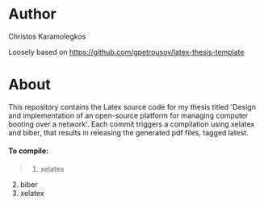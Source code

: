 # Author

Christos Karamolegkos

Loosely based on https://github.com/gpetrousov/latex-thesis-template

# About

This repository contains the Latex source code for my thesis titled 'Design and implementation of an open-source platform for managing computer booting over a network'.
Each commit triggers a compilation using xelatex and biber, that results in releasing the generated pdf files, tagged latest.

#### To compile:

>1. xelatex
2. biber
3. xelatex